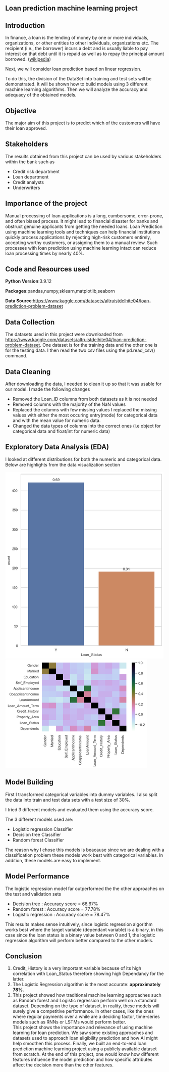 ## Loan prediction machine learning project

## Introduction

In finance, a loan is the lending of money by one or more individuals, organizations, or other entities to other individuals, organizations etc. The recipient (i.e., the borrower) incurs a debt and is usually liable to pay interest on that debt until it is repaid as well as to repay the principal amount borrowed. ([wikipedia](https://en.wikipedia.org/wiki/Loan))

Next, we will consider loan prediction based on linear regression.

To do this, the division of the DataSet into training and test sets will be demonstrated. It will be shown how to build models using 3 different machine learning algorithms. Then we will analyze the accuracy and adequacy of the obtained models.

## Objective 
The major aim of this project is to predict which of the customers will have their loan approved.

## Stakeholders

The results obtained from this project can be used by various stakeholders within the bank such as
* Credit risk department
* Loan department
* Credit analysts
* Underwriters

## Importance of the project

Manual processing of loan applications is a long, cumbersome, error-prone, and often biased process. It might lead to financial disaster for banks and obstruct genuine applicants from getting the needed loans. Loan Prediction using machine learning tools and techniques can help financial institutions quickly process applications by rejecting high-risk customers entirely, accepting worthy customers, or assigning them to a manual review. Such processes with loan prediction using machine learning intact can reduce loan processing times by nearly 40%.


## Code and Resources used

**Python Version**:3.9.12 

**Packages**:pandas,numpy,sklearn,matplotlib,seaborn

**Data Source**:https://www.kaggle.com/datasets/altruistdelhite04/loan-prediction-problem-dataset

## Data Collection
The datasets used in this project were downloaded from https://www.kaggle.com/datasets/altruistdelhite04/loan-prediction-problem-dataset. One dataset is for the training data and the other one is for the testing data. I then read the two csv files using the pd.read_csv() command.

## Data Cleaning
After downloading the data, I needed to clean it up so that it was usable for our model. I made the following changes
* Removed the Loan_ID columns from both datasets as it is not needed
* Removed columns with the majority of the NaN values
* Replaced the columns with few missing values I replaced the missing values with either the most occuring entry(mode) for categorical data and with the mean value for numeric data. 
* Changed the data types of columns into the correct ones (i.e object for categorical data and float/int for numeric data)

## Exploratory Data Analysis (EDA)
I looked at different distributions for both the numeric and categorical data. Below are highlights from the data visualization section

![bar graph](https://github.com/MusaMasango/loan-prediction-machine-learning-project/blob/main/bar%20graph.png)
![corr plot](https://github.com/MusaMasango/loan-prediction-machine-learning-project/blob/main/correlation%20plot.png)

## Model Building 
First I transformed categorical variables into dummy variables. I also split the data into train and test data sets with a test size of 30%. 

I tried 3 different models and evaluated them using the accuracy score.

The 3 different models used are:
* Logistic regression Classifier 
* Decision tree Classifier
* Random forest Classifier

The reason why I chose this models is beacause since we are dealing with a classification problem these models work best with categorical variables. In addition, these models are easy to implement.

## Model Performance
The logistic regression model far outperformed the the other approaches on the test and validation sets
* Decision tree : Accuracy score = 66.67%
* Random forest : Accuracy score = 77.78%
* Logistic regression : Accuracy score = 78.47%

This results makes sense intuitively, since logistic regression algorithm works best where the target variable (dependant variable) is a binary, in this case since the loan status is a binary value between 0 and 1, the logistic regression algorithm will perform better compared to the other models.

## Conclusion
1. Credit_History is a very important variable  because of its high correlation with Loan_Status therefore showing high Dependancy for the latter.
2. The Logistic Regression algorithm is the most accurate: **approximately 78%**.
3. This project showed how traditional machine learning approaches such as Random forest and Logistic regression perform well on a standard dataset. Depending on the type of dataset, in reality, these models will surely give a competitive performance. In other cases, like the ones where regular payments over a while are a deciding factor, time-series models such as RNNs or LSTMs would perform better.  
This project shows the importance and relevance of using machine learning for loan prediction. We saw some existing approaches and datasets used to approach loan eligibility prediction and how AI might help smoothen this process. Finally, we built an end-to-end loan prediction machine learning project using a publicly available dataset from scratch. At the end of this project, one would know how different features influence the model prediction and how specific attributes affect the decision more than the other features.
